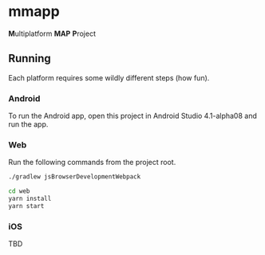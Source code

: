 # mmapp
**M**ultiplatform **MAP** **P**roject

## Running

Each platform requires some wildly different steps (how fun). 

### Android

To run the Android app, open this project in Android Studio 4.1-alpha08 and run the app.

### Web

Run the following commands from the project root.

```bash
./gradlew jsBrowserDevelopmentWebpack

cd web
yarn install
yarn start
```

### iOS

TBD
